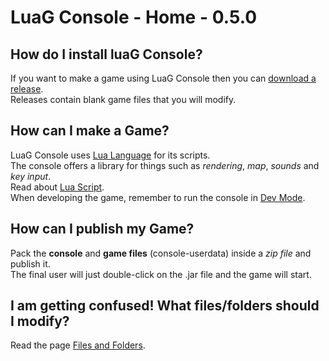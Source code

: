 # LuaG Console - Home - 0.5.0

## How do I install luaG Console?
If you want to make a game using LuaG Console then you can [download a release](https://github.com/Vulcalien/LuaG-Console/wiki/Download).  
Releases contain blank game files that you will modify.

## How can I make a Game?
LuaG Console uses [Lua Language](https://www.lua.org/) for its scripts.  
The console offers a library for things such as *rendering*, *map*, *sounds* and *key input*.  
Read about [Lua Script](Lua-Script.md).  
When developing the game, remember to run the console in [Dev Mode](Dev-Mode.md).

## How can I publish my Game?
Pack the **console** and **game files** (console-userdata) inside a *zip file* and publish it.  
The final user will just double-click on the .jar file and the game will start.

## I am getting confused! What files/folders should I modify?
Read the page [Files and Folders](Files-and-Folders.md).
